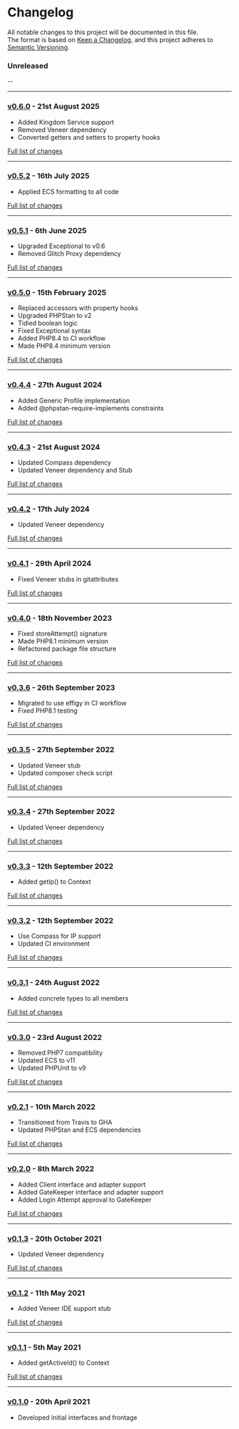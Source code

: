# Changelog

All notable changes to this project will be documented in this file.<br>
The format is based on [Keep a Changelog](https://keepachangelog.com/en/1.0.0/),
and this project adheres to [Semantic Versioning](https://semver.org/spec/v2.0.0.html).

### Unreleased
--

---

### [v0.6.0](https://github.com/decodelabs/disciple/commits/v0.6.0) - 21st August 2025

- Added Kingdom Service support
- Removed Veneer dependency
- Converted getters and setters to property hooks

[Full list of changes](https://github.com/decodelabs/disciple/compare/v0.5.2...v0.6.0)

---

### [v0.5.2](https://github.com/decodelabs/disciple/commits/v0.5.2) - 16th July 2025

- Applied ECS formatting to all code

[Full list of changes](https://github.com/decodelabs/disciple/compare/v0.5.1...v0.5.2)

---

### [v0.5.1](https://github.com/decodelabs/disciple/commits/v0.5.1) - 6th June 2025

- Upgraded Exceptional to v0.6
- Removed Glitch Proxy dependency

[Full list of changes](https://github.com/decodelabs/disciple/compare/v0.5.0...v0.5.1)

---

### [v0.5.0](https://github.com/decodelabs/disciple/commits/v0.5.0) - 15th February 2025

- Replaced accessors with property hooks
- Upgraded PHPStan to v2
- Tidied boolean logic
- Fixed Exceptional syntax
- Added PHP8.4 to CI workflow
- Made PHP8.4 minimum version

[Full list of changes](https://github.com/decodelabs/disciple/compare/v0.4.4...v0.5.0)

---

### [v0.4.4](https://github.com/decodelabs/disciple/commits/v0.4.4) - 27th August 2024

- Added Generic Profile implementation
- Added @phpstan-require-implements constraints

[Full list of changes](https://github.com/decodelabs/disciple/compare/v0.4.3...v0.4.4)

---

### [v0.4.3](https://github.com/decodelabs/disciple/commits/v0.4.3) - 21st August 2024

- Updated Compass dependency
- Updated Veneer dependency and Stub

[Full list of changes](https://github.com/decodelabs/disciple/compare/v0.4.2...v0.4.3)

---

### [v0.4.2](https://github.com/decodelabs/disciple/commits/v0.4.2) - 17th July 2024

- Updated Veneer dependency

[Full list of changes](https://github.com/decodelabs/disciple/compare/v0.4.1...v0.4.2)

---

### [v0.4.1](https://github.com/decodelabs/disciple/commits/v0.4.1) - 29th April 2024

- Fixed Veneer stubs in gitattributes

[Full list of changes](https://github.com/decodelabs/disciple/compare/v0.4.0...v0.4.1)

---

### [v0.4.0](https://github.com/decodelabs/disciple/commits/v0.4.0) - 18th November 2023

- Fixed storeAttempt() signature
- Made PHP8.1 minimum version
- Refactored package file structure

[Full list of changes](https://github.com/decodelabs/disciple/compare/v0.3.6...v0.4.0)

---

### [v0.3.6](https://github.com/decodelabs/disciple/commits/v0.3.6) - 26th September 2023

- Migrated to use effigy in CI workflow
- Fixed PHP8.1 testing

[Full list of changes](https://github.com/decodelabs/disciple/compare/v0.3.5...v0.3.6)

---

### [v0.3.5](https://github.com/decodelabs/disciple/commits/v0.3.5) - 27th September 2022

- Updated Veneer stub
- Updated composer check script

[Full list of changes](https://github.com/decodelabs/disciple/compare/v0.3.4...v0.3.5)

---

### [v0.3.4](https://github.com/decodelabs/disciple/commits/v0.3.4) - 27th September 2022

- Updated Veneer dependency

[Full list of changes](https://github.com/decodelabs/disciple/compare/v0.3.3...v0.3.4)

---

### [v0.3.3](https://github.com/decodelabs/disciple/commits/v0.3.3) - 12th September 2022

- Added getIp() to Context

[Full list of changes](https://github.com/decodelabs/disciple/compare/v0.3.2...v0.3.3)

---

### [v0.3.2](https://github.com/decodelabs/disciple/commits/v0.3.2) - 12th September 2022

- Use Compass for IP support
- Updated CI environment

[Full list of changes](https://github.com/decodelabs/disciple/compare/v0.3.1...v0.3.2)

---

### [v0.3.1](https://github.com/decodelabs/disciple/commits/v0.3.1) - 24th August 2022

- Added concrete types to all members

[Full list of changes](https://github.com/decodelabs/disciple/compare/v0.3.0...v0.3.1)

---

### [v0.3.0](https://github.com/decodelabs/disciple/commits/v0.3.0) - 23rd August 2022

- Removed PHP7 compatibility
- Updated ECS to v11
- Updated PHPUnit to v9

[Full list of changes](https://github.com/decodelabs/disciple/compare/v0.2.1...v0.3.0)

---

### [v0.2.1](https://github.com/decodelabs/disciple/commits/v0.2.1) - 10th March 2022

- Transitioned from Travis to GHA
- Updated PHPStan and ECS dependencies

[Full list of changes](https://github.com/decodelabs/disciple/compare/v0.2.0...v0.2.1)

---

### [v0.2.0](https://github.com/decodelabs/disciple/commits/v0.2.0) - 8th March 2022

- Added Client interface and adapter support
- Added GateKeeper interface and adapter support
- Added Login Attempt approval to GateKeeper

[Full list of changes](https://github.com/decodelabs/disciple/compare/v0.1.3...v0.2.0)

---

### [v0.1.3](https://github.com/decodelabs/disciple/commits/v0.1.3) - 20th October 2021

- Updated Veneer dependency

[Full list of changes](https://github.com/decodelabs/disciple/compare/v0.1.2...v0.1.3)

---

### [v0.1.2](https://github.com/decodelabs/disciple/commits/v0.1.2) - 11th May 2021

- Added Veneer IDE support stub

[Full list of changes](https://github.com/decodelabs/disciple/compare/v0.1.1...v0.1.2)

---

### [v0.1.1](https://github.com/decodelabs/disciple/commits/v0.1.1) - 5th May 2021

- Added getActiveId() to Context

[Full list of changes](https://github.com/decodelabs/disciple/compare/v0.1.0...v0.1.1)

---

### [v0.1.0](https://github.com/decodelabs/disciple/commits/v0.1.0) - 20th April 2021

- Developed initial interfaces and frontage
